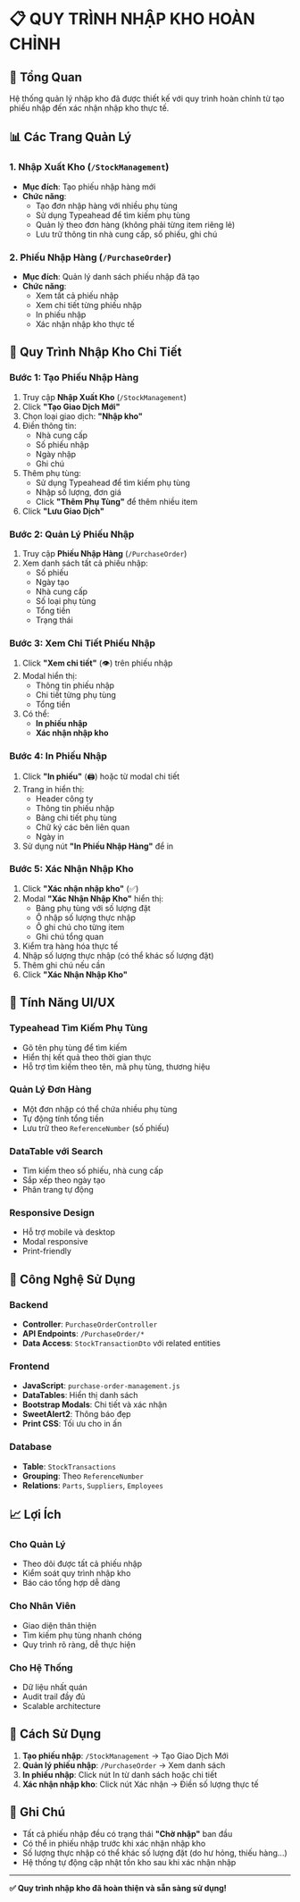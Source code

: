 # 📋 QUY TRÌNH NHẬP KHO HOÀN CHỈNH

## 🎯 **Tổng Quan**

Hệ thống quản lý nhập kho đã được thiết kế với quy trình hoàn chỉnh từ tạo phiếu nhập đến xác nhận nhập kho thực tế.

## 📊 **Các Trang Quản Lý**

### 1. **Nhập Xuất Kho** (`/StockManagement`)
- **Mục đích**: Tạo phiếu nhập hàng mới
- **Chức năng**: 
  - Tạo đơn nhập hàng với nhiều phụ tùng
  - Sử dụng Typeahead để tìm kiếm phụ tùng
  - Quản lý theo đơn hàng (không phải từng item riêng lẻ)
  - Lưu trữ thông tin nhà cung cấp, số phiếu, ghi chú

### 2. **Phiếu Nhập Hàng** (`/PurchaseOrder`)
- **Mục đích**: Quản lý danh sách phiếu nhập đã tạo
- **Chức năng**:
  - Xem tất cả phiếu nhập
  - Xem chi tiết từng phiếu nhập
  - In phiếu nhập
  - Xác nhận nhập kho thực tế

## 🔄 **Quy Trình Nhập Kho Chi Tiết**

### **Bước 1: Tạo Phiếu Nhập Hàng**
1. Truy cập **Nhập Xuất Kho** (`/StockManagement`)
2. Click **"Tạo Giao Dịch Mới"**
3. Chọn loại giao dịch: **"Nhập kho"**
4. Điền thông tin:
   - Nhà cung cấp
   - Số phiếu nhập
   - Ngày nhập
   - Ghi chú
5. Thêm phụ tùng:
   - Sử dụng Typeahead để tìm kiếm phụ tùng
   - Nhập số lượng, đơn giá
   - Click **"Thêm Phụ Tùng"** để thêm nhiều item
6. Click **"Lưu Giao Dịch"**

### **Bước 2: Quản Lý Phiếu Nhập**
1. Truy cập **Phiếu Nhập Hàng** (`/PurchaseOrder`)
2. Xem danh sách tất cả phiếu nhập:
   - Số phiếu
   - Ngày tạo
   - Nhà cung cấp
   - Số loại phụ tùng
   - Tổng tiền
   - Trạng thái

### **Bước 3: Xem Chi Tiết Phiếu Nhập**
1. Click **"Xem chi tiết"** (👁️) trên phiếu nhập
2. Modal hiển thị:
   - Thông tin phiếu nhập
   - Chi tiết từng phụ tùng
   - Tổng tiền
3. Có thể:
   - **In phiếu nhập**
   - **Xác nhận nhập kho**

### **Bước 4: In Phiếu Nhập**
1. Click **"In phiếu"** (🖨️) hoặc từ modal chi tiết
2. Trang in hiển thị:
   - Header công ty
   - Thông tin phiếu nhập
   - Bảng chi tiết phụ tùng
   - Chữ ký các bên liên quan
   - Ngày in
3. Sử dụng nút **"In Phiếu Nhập Hàng"** để in

### **Bước 5: Xác Nhận Nhập Kho**
1. Click **"Xác nhận nhập kho"** (✅)
2. Modal **"Xác Nhận Nhập Kho"** hiển thị:
   - Bảng phụ tùng với số lượng đặt
   - Ô nhập số lượng thực nhập
   - Ô ghi chú cho từng item
   - Ghi chú tổng quan
3. Kiểm tra hàng hóa thực tế
4. Nhập số lượng thực nhập (có thể khác số lượng đặt)
5. Thêm ghi chú nếu cần
6. Click **"Xác Nhận Nhập Kho"**

## 🎨 **Tính Năng UI/UX**

### **Typeahead Tìm Kiếm Phụ Tùng**
- Gõ tên phụ tùng để tìm kiếm
- Hiển thị kết quả theo thời gian thực
- Hỗ trợ tìm kiếm theo tên, mã phụ tùng, thương hiệu

### **Quản Lý Đơn Hàng**
- Một đơn nhập có thể chứa nhiều phụ tùng
- Tự động tính tổng tiền
- Lưu trữ theo `ReferenceNumber` (số phiếu)

### **DataTable với Search**
- Tìm kiếm theo số phiếu, nhà cung cấp
- Sắp xếp theo ngày tạo
- Phân trang tự động

### **Responsive Design**
- Hỗ trợ mobile và desktop
- Modal responsive
- Print-friendly

## 🔧 **Công Nghệ Sử Dụng**

### **Backend**
- **Controller**: `PurchaseOrderController`
- **API Endpoints**: `/PurchaseOrder/*`
- **Data Access**: `StockTransactionDto` với related entities

### **Frontend**
- **JavaScript**: `purchase-order-management.js`
- **DataTables**: Hiển thị danh sách
- **Bootstrap Modals**: Chi tiết và xác nhận
- **SweetAlert2**: Thông báo đẹp
- **Print CSS**: Tối ưu cho in ấn

### **Database**
- **Table**: `StockTransactions`
- **Grouping**: Theo `ReferenceNumber`
- **Relations**: `Parts`, `Suppliers`, `Employees`

## 📈 **Lợi Ích**

### **Cho Quản Lý**
- Theo dõi được tất cả phiếu nhập
- Kiểm soát quy trình nhập kho
- Báo cáo tổng hợp dễ dàng

### **Cho Nhân Viên**
- Giao diện thân thiện
- Tìm kiếm phụ tùng nhanh chóng
- Quy trình rõ ràng, dễ thực hiện

### **Cho Hệ Thống**
- Dữ liệu nhất quán
- Audit trail đầy đủ
- Scalable architecture

## 🚀 **Cách Sử Dụng**

1. **Tạo phiếu nhập**: `/StockManagement` → Tạo Giao Dịch Mới
2. **Quản lý phiếu nhập**: `/PurchaseOrder` → Xem danh sách
3. **In phiếu nhập**: Click nút In từ danh sách hoặc chi tiết
4. **Xác nhận nhập kho**: Click nút Xác nhận → Điền số lượng thực tế

## 📝 **Ghi Chú**

- Tất cả phiếu nhập đều có trạng thái **"Chờ nhập"** ban đầu
- Có thể in phiếu nhập trước khi xác nhận nhập kho
- Số lượng thực nhập có thể khác số lượng đặt (do hư hỏng, thiếu hàng...)
- Hệ thống tự động cập nhật tồn kho sau khi xác nhận nhập

---

**✅ Quy trình nhập kho đã hoàn thiện và sẵn sàng sử dụng!**
